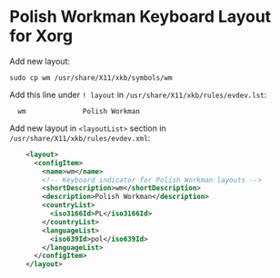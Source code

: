 # Polish Workman Keyboard Layout for Xorg

Add new layout:
```
sudo cp wm /usr/share/X11/xkb/symbols/wm
```

Add this line under `! layout` in `/usr/share/X11/xkb/rules/evdev.lst`:
```
  wm              Polish Workman
```

Add new layout in `<layoutList>` section in `/usr/share/X11/xkb/rules/evdev.xml`:
```xml
    <layout>
      <configItem>
        <name>wm</name>
        <!-- Keyboard indicator for Polish Workman layouts -->
        <shortDescription>wm</shortDescription>
        <description>Polish Workman</description>
        <countryList>
          <iso3166Id>PL</iso3166Id>
        </countryList>
        <languageList>
          <iso639Id>pol</iso639Id>
        </languageList>
      </configItem>
    </layout>
```

